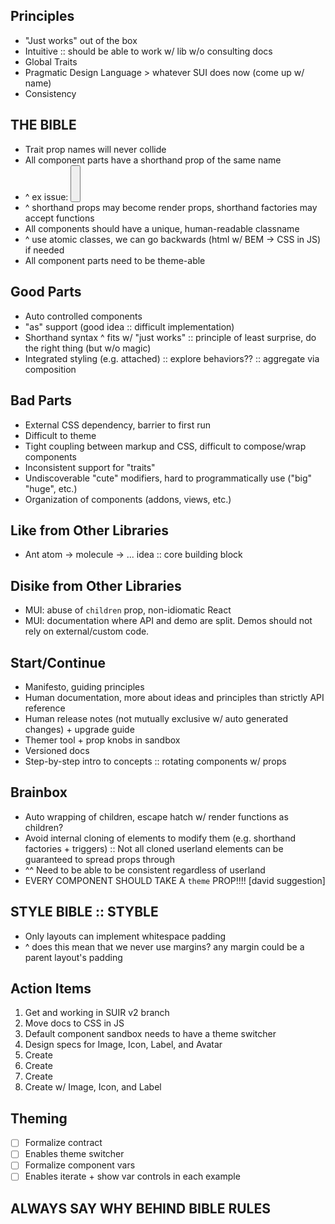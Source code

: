 ## Principles
* "Just works" out of the box
* Intuitive :: should be able to work w/ lib w/o consulting docs
* Global Traits
* Pragmatic Design Language > whatever SUI does now (come up w/ name)
* Consistency

## THE BIBLE
* Trait prop names will never collide
* All component parts have a shorthand prop of the same name
* ^ ex issue: <Button icon /> <Header icon />
* ^ shorthand props may become render props, shorthand factories may accept functions
* All components should have a unique, human-readable classname
* ^ use atomic classes, we can go backwards (html w/ BEM -> CSS in JS) if needed
* All component parts need to be theme-able

## Good Parts
* Auto controlled components
* "as" support (good idea :: difficult implementation)
* Shorthand syntax ^ fits w/ "just works" :: principle of least surprise, do the right thing (but w/o magic)
* Integrated styling (e.g. attached) :: explore behaviors?? :: aggregate via composition

## Bad Parts
* External CSS dependency, barrier to first run
* Difficult to theme
* Tight coupling between markup and CSS, difficult to compose/wrap components
* Inconsistent support for "traits"
* Undiscoverable "cute" modifiers, hard to programmatically use ("big" "huge", etc.)
* Organization of components (addons, views, etc.)

## Like from Other Libraries
* Ant atom -> molecule -> ... idea :: core building block

## Disike from Other Libraries
* MUI: abuse of `children` prop, non-idiomatic React
* MUI: documentation where API and demo are split. Demos should not rely on external/custom code.

## Start/Continue
* Manifesto, guiding principles
* Human documentation, more about ideas and principles than strictly API reference
* Human release notes (not mutually exclusive w/ auto generated changes) + upgrade guide
* Themer tool + prop knobs in sandbox
* Versioned docs
* Step-by-step intro to concepts :: rotating components w/ props

## Brainbox
* Auto wrapping of children, escape hatch w/ render functions as children?
* Avoid internal cloning of elements to modify them (e.g. shorthand factories + triggers) :: Not all cloned userland elements can be guaranteed to spread props through
* ^^ Need to be able to be consistent regardless of userland
* EVERY COMPONENT SHOULD TAKE A `theme` PROP!!!! [david suggestion]

## STYLE BIBLE :: STYBLE
* Only layouts can implement whitespace padding
* ^ does this mean that we never use margins? any margin could be a parent layout's padding

## Action Items
1) Get <Layout /> and <List /> working in SUIR v2 branch
2) Move docs to CSS in JS
3) Default component sandbox needs to have a theme switcher
4) Design specs for Image, Icon, Label, and Avatar
5) Create <Image />
6) Create <Icon />
7) Create <Label />
8) Create <Avatar /> w/ Image, Icon, and Label

## Theming
* [ ] Formalize contract
* [ ] Enables theme switcher
* [ ] Formalize component vars
* [ ] Enables iterate + show var controls in each example

## ALWAYS SAY WHY BEHIND BIBLE RULES

